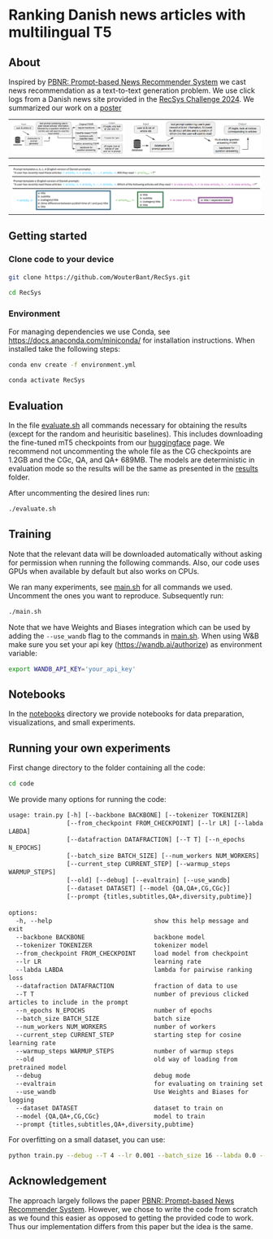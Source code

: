 # Ranking Danish news articles with multilingual T5

## About

Inspired by [PBNR: Prompt-based News Recommender System](https://arxiv.org/abs/2304.07862) we cast news recommendation as a text-to-text generation problem. We use click logs from a Danish news site provided in the [RecSys Challenge 2024](https://www.recsyschallenge.com/2024/). We summarized our work on a [poster](assets/poster.pdf)

<table align="center">
  <tr align="center">
      <td><img src="assets/pipeline_CG_CGc_QA.png" width="570"></td>
      <td><img src="assets/pipeline_QA+.png" width="657"></td>
  </tr>
</table>
<table align="center">
  <tr align="center">
      <td><img src="assets/prompts.png"></td>
  </tr>
</table>

## Getting started

### Clone code to your device

```bash
git clone https://github.com/WouterBant/RecSys.git
```

```bash
cd RecSys
```

### Environment

For managing dependencies we use Conda, see https://docs.anaconda.com/miniconda/ for installation instructions. When installed take the following steps:

```bash
conda env create -f environment.yml
```

```bash
conda activate RecSys
```

## Evaluation

In the file [evaluate.sh](evaluate.sh) all commands necessary for obtaining the results (except for the random and heurisitic baselines). This includes downloading the fine-tuned mT5 checkpoints from our [huggingface](https://huggingface.co/Wouter01/mT5Ranking) page. We recommend not uncommenting the whole file as the CG checkpoints are 1.2GB and the CGc, QA, and QA+ 689MB. The models are deterministic in evaluation mode so the results will be the same as presented in the [results](results) folder. 

After uncommenting the desired lines run:
```bash
./evaluate.sh
```

## Training

Note that the relevant data will be downloaded automatically without asking for permission when running the following commands. Also, our code uses GPUs when available by default but also works on CPUs.

We ran many experiments, see [main.sh](main.sh) for all commands we used. Uncomment the ones you want to reproduce. Subsequently run:

```bash
./main.sh
```

Note that we have Weights and Biases integration which can be used by adding the ```--use_wandb```  flag to the commands in [main.sh](main.sh). When using W&B make sure you set your api key (https://wandb.ai/authorize) as environment variable:

```bash
export WANDB_API_KEY='your_api_key'
```

## Notebooks

In the [notebooks](notebooks) directory we provide notebooks for data preparation, visualizations, and small experiments.

## Running your own experiments

First change directory to the folder containing all the code:

```bash
cd code
```

We provide many options for running the code:

```
usage: train.py [-h] [--backbone BACKBONE] [--tokenizer TOKENIZER]
                [--from_checkpoint FROM_CHECKPOINT] [--lr LR] [--labda LABDA]
                [--datafraction DATAFRACTION] [--T T] [--n_epochs N_EPOCHS]
                [--batch_size BATCH_SIZE] [--num_workers NUM_WORKERS]
                [--current_step CURRENT_STEP] [--warmup_steps WARMUP_STEPS]
                [--old] [--debug] [--evaltrain] [--use_wandb]
                [--dataset DATASET] [--model {QA,QA+,CG,CGc}]
                [--prompt {titles,subtitles,QA+,diversity,pubtime}]

options:
  -h, --help                            show this help message and exit
  --backbone BACKBONE                   backbone model
  --tokenizer TOKENIZER                 tokenizer model
  --from_checkpoint FROM_CHECKPOINT     load model from checkpoint
  --lr LR                               learning rate
  --labda LABDA                         lambda for pairwise ranking loss
  --datafraction DATAFRACTION           fraction of data to use
  --T T                                 number of previous clicked articles to include in the prompt
  --n_epochs N_EPOCHS                   number of epochs
  --batch_size BATCH_SIZE               batch size
  --num_workers NUM_WORKERS             number of workers
  --current_step CURRENT_STEP           starting step for cosine learning rate
  --warmup_steps WARMUP_STEPS           number of warmup steps
  --old                                 old way of loading from pretrained model
  --debug                               debug mode
  --evaltrain                           for evaluating on training set
  --use_wandb                           Use Weights and Biases for logging
  --dataset DATASET                     dataset to train on
  --model {QA,QA+,CG,CGc}               model to train
  --prompt {titles,subtitles,QA+,diversity,pubtime}
```

For overfitting on a small dataset, you can use:

```bash
python train.py --debug --T 4 --lr 0.001 --batch_size 16 --labda 0.0 --n_epochs 10000 --dataset demo --datafraction 0.001 --n_epochs 10000 --warmup_steps 500 --model [QA/QA+/CG/CGc] --prompt [titles/subtitles/QA+/diversity/pubtime]
```

## Acknowledgement 
The approach largely follows the paper [PBNR: Prompt-based News Recommender System](https://arxiv.org/abs/2304.07862). However, we chose to write the code from scratch as we found this easier as opposed to getting the provided code to work. Thus our implementation differs from this paper but the idea is the same.